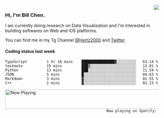 <img  align="right" src="https://github-readme-stats.vercel.app/api?username=BillChen2k&show_icons=false&count_private=true&hide_title=true">

### Hi, I'm Bill Chen.

I am currently doing research on Data Visualization and I'm interested in building softwares on Web and iOS platforms.

You can find me in my Tg Channel [@Hertz2000](https://t.me/Hertz2000) and [Twitter](https://twitter.com/billchen2k).

#### Coding status last week

<!--START_SECTION:waka-->

```text
TypeScript         1 hr 16 mins    ███████████████▓░░░░░░░░░   63.14 %
textmate           15 mins         ███▒░░░░░░░░░░░░░░░░░░░░░   13.01 %
Python             13 mins         ███░░░░░░░░░░░░░░░░░░░░░░   11.54 %
JSON               5 mins          █░░░░░░░░░░░░░░░░░░░░░░░░   04.63 %
Markdown           3 mins          ▓░░░░░░░░░░░░░░░░░░░░░░░░   02.55 %
C++                2 mins          ▓░░░░░░░░░░░░░░░░░░░░░░░░   02.23 %
```

<!--END_SECTION:waka-->


<div>
<a href="https://spotify-now-playing.billchen2k.vercel.app/now-playing?open">
   <img align="right" src="https://spotify-now-playing.billchen2k.vercel.app/now-playing" width="540" height="64" alt="Now Playing">
</a>
</div>

<div>
<p align="right"><code>Now playing on Spotify: </code></p>
</div>

<!--
**BillChen2K/BillChen2K** is a ✨ _special_ ✨ repository because its `README.md` (this file) appears on your GitHub profile.

Here are some ideas to get you started:

- 🔭 I’m currently working on ...
- 🌱 I’m currently learning ...
- 👯 I’m looking to collaborate on ...
- 🤔 I’m looking for help with ...
- 💬 Ask me about ...
- 📫 How to reach me: ...
- 😄 Pronouns: ...
- ⚡ Fun fact: ...
-->

